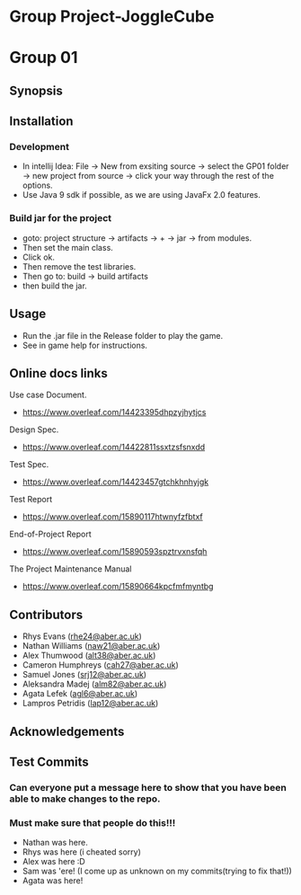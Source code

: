 # Group Project-JoggleCube
# Group 01
## Synopsis

## Installation

### Development


* In intellij Idea: File -> New from exsiting source -> select the GP01 folder -> new project from source -> click your way through the rest of the options.
* Use Java 9 sdk if possible, as we are using JavaFx 2.0 features.

### Build jar for the project

*  goto: project structure -> artifacts ->  + -> jar -> from modules. 
*  Then set the main class. 
*  Click ok.
*  Then remove the test libraries. 
*  Then go to: build -> build artifacts
*  then build the jar. 

## Usage

* Run the .jar file in the Release folder to play the game.
* See in game help for instructions.

## Online docs links

Use case Document.

* https://www.overleaf.com/14423395dhpzyjhytjcs

Design Spec.

* https://www.overleaf.com/14422811ssxtzsfsnxdd

Test Spec.

* https://www.overleaf.com/14423457gtchkhnhyjgk

Test Report

* https://www.overleaf.com/15890117htwnyfzfbtxf

 End-of-Project Report
 
 * https://www.overleaf.com/15890593spztrvxnsfqh
 
 The Project Maintenance Manual
 
 *  https://www.overleaf.com/15890664kpcfmfmyntbg

## Contributors

* Rhys Evans (rhe24@aber.ac.uk)
* Nathan Williams (naw21@aber.ac.uk)
* Alex Thumwood (alt38@aber.ac.uk)
* Cameron Humphreys (cah27@aber.ac.uk)
* Samuel Jones (srj12@aber.ac.uk)
* Aleksandra Madej (alm82@aber.ac.uk)
* Agata Lefek (agl6@aber.ac.uk)
* Lampros Petridis (lap12@aber.ac.uk)

## Acknowledgements


## Test Commits
### Can everyone put a message here to show that you have been able to make changes to the repo.
### Must make sure that people do this!!!

* Nathan was here.
* Rhys was here (i cheated sorry)
* Alex was here :D 
* Sam was 'ere! (I come up as unknown on my commits(trying to fix that!))
* Agata was here! 
